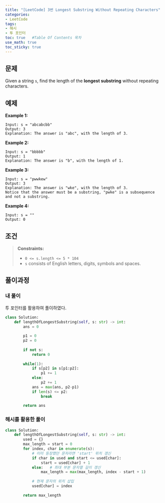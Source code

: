 ```yaml
---
title: "[LeetCode] 3번 Longest Substring Without Repeating Characters"
categories: 
- LeetCode
tags:
- 해시
- 투 포인터
toc: true   #Table Of Contents 목차 
use_math: true
toc_sticky: true
---
```


## 문제

Given a string `s`, find the length of the **longest substring** without repeating characters.

## 예제

**Example 1:**

```
Input: s = "abcabcbb"
Output: 3
Explanation: The answer is "abc", with the length of 3.
```

**Example 2:**

```
Input: s = "bbbbb"
Output: 1
Explanation: The answer is "b", with the length of 1.
```

**Example 3:**

```
Input: s = "pwwkew"
Output: 3
Explanation: The answer is "wke", with the length of 3.
Notice that the answer must be a substring, "pwke" is a subsequence and not a substring.
```

**Example 4:**

```
Input: s = ""
Output: 0
```

## 조건

> **Constraints:**
>
> - `0 <= s.length <= 5 * 104`
> - `s` consists of English letters, digits, symbols and spaces.

## 풀이과정

### 내 풀이

투 포인터를 활용하여 풀이하였다.

```python
class Solution:
    def lengthOfLongestSubstring(self, s: str) -> int:
        ans = 0
        
        p1 = 0
        p2 = 0
        
        if not s:
            return 0
        
        while(1):
            if s[p2] in s[p1:p2]:
                p1 += 1
            else:
                p2 += 1
            ans = max(ans, p2-p1)
            if len(s) <= p2:
                break
                
        return ans
```

### 해시를 활용한 풀이

```python
class Solution:
    def lengthOfLongestSubstring(self, s: str) -> int:
        used = {}
        max_length = start = 0
        for index, char in enumerate(s):
            # 이미 등장했던 문자라면 'start' 위치 갱신
            if char in used and start <= used[char]:
                start = used[char] + 1
            else:	# 최대 부분 문자열 길이 갱신
                max_length = max(max_length, index - start + 1)
                
            # 현재 문자의 위치 삽입
            used[char] = index
           
      	return max_length
```

